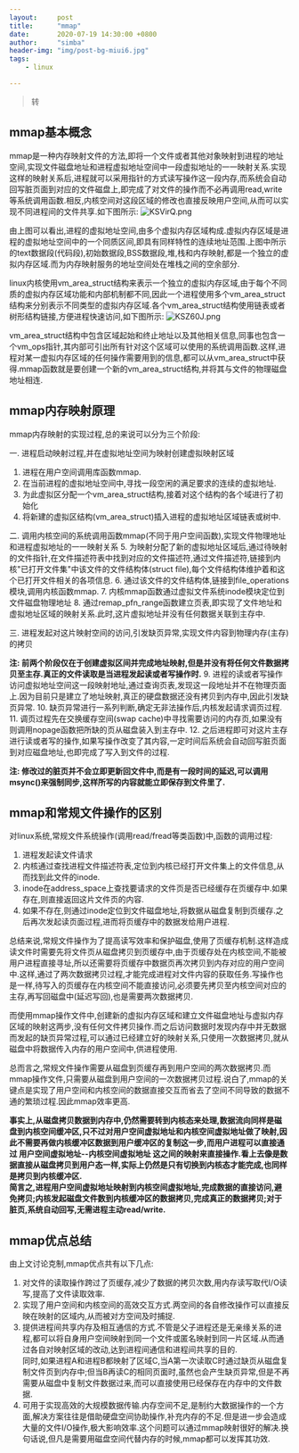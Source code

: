 ```yaml
---
layout:     post
title:      "mmap"
date:       2020-07-19 14:30:00 +0800
author:     "simba"
header-img: "img/post-bg-miui6.jpg"
tags:
    - linux

---
```


> 转

##	mmap基本概念

mmap是一种内存映射文件的方法,即将一个文件或者其他对象映射到进程的地址空间,实现文件磁盘地址和进程虚拟地址空间中一段虚拟地址的一一映射关系.实现这样的映射关系后,进程就可以采用指针的方式读写操作这一段内存,而系统会自动回写脏页面到对应的文件磁盘上,即完成了对文件的操作而不必再调用read,write等系统调用函数.相反,内核空间对这段区域的修改也直接反映用户空间,从而可以实现不同进程间的文件共享.如下图所示:
![KSVirQ.png](https://s2.ax1x.com/2019/10/14/KSVirQ.png)

由上图可以看出,进程的虚拟地址空间,由多个虚拟内存区域构成.虚拟内存区域是进程的虚拟地址空间中的一个同质区间,即具有同样特性的连续地址范围.上图中所示的text数据段(代码段),初始数据段,BSS数据段,堆,栈和内存映射,都是一个独立的虚拟内存区域.而为内存映射服务的地址空间处在堆栈之间的空余部分.

linux内核使用vm_area_struct结构来表示一个独立的虚拟内存区域,由于每个不同质的虚拟内存区域功能和内部机制都不同,因此一个进程使用多个vm_area_struct结构来分别表示不同类型的虚拟内存区域.各个vm_area_struct结构使用链表或者树形结构链接,方便进程快速访问,如下图所示:
![KSZ60J.png](https://s2.ax1x.com/2019/10/14/KSZ60J.png)

vm_area_struct结构中包含区域起始和终止地址以及其他相关信息,同事也包含一个vm_ops指针,其内部可引出所有针对这个区域可以使用的系统调用函数.这样,进程对某一虚拟内存区域的任何操作需要用到的信息,都可以从vm_area_struct中获得.mmap函数就是要创建一个新的vm_area_struct结构,并将其与文件的物理磁盘地址相连.


##	mmap内存映射原理

mmap内存映射的实现过程,总的来说可以分为三个阶段:

一.	进程启动映射过程,并在虚拟地址空间为映射创建虚拟映射区域
1.	进程在用户空间调用库函数mmap.
2.	在当前进程的虚拟地址空间中,寻找一段空闲的满足要求的连续的虚拟地址.
3.	为此虚拟区分配一个vm_area_struct结构,接着对这个结构的各个域进行了初始化
4.	将新建的虚拟区结构(vm_area_struct)插入进程的虚拟地址区域链表或树中.

二.	调用内核空间的系统调用函数mmap(不同于用户空间函数),实现文件物理地址和进程虚拟地址的一一映射关系
5.	为映射分配了新的虚拟地址区域后,通过待映射的文件指针,在文件描述符表中找到对应的文件描述符,通过文件描述符,链接到内核"已打开文件集"中该文件的文件结构体(struct file),每个文件结构体维护着和这个已打开文件相关的各项信息.
6.	通过该文件的文件结构体,链接到file_operations模块,调用内核函数mmap.
7.	内核mmap函数通过虚拟文件系统inode模块定位到文件磁盘物理地址
8.	通过remap_pfn_range函数建立页表,即实现了文件地址和虚拟地址区域的映射关系.此时,这片虚拟地址并没有任何数据关联到主存中.

三.	进程发起对这片映射空间的访问,引发缺页异常,实现文件内容到物理内存(主存)的拷贝

**注: 前两个阶段仅在于创建虚拟区间并完成地址映射,但是并没有将任何文件数据拷贝至主存.真正的文件读取是当进程发起读或者写操作时.**
9.	进程的读或者写操作访问虚拟地址空间这一段映射地址,通过查询页表,发现这一段地址并不在物理页面上.因为目前只是建立了地址映射,真正的硬盘数据还没有拷贝到内存中,因此引发缺页异常.
10.	缺页异常进行一系列判断,确定无非法操作后,内核发起请求调页过程.
11.	调页过程先在交换缓存空间(swap cache)中寻找需要访问的内存页,如果没有则调用nopage函数把所缺的页从磁盘装入到主存中.
12.	之后进程即可对这片主存进行读或者写的操作,如果写操作改变了其内容,一定时间后系统会自动回写脏页面到对应磁盘地址,也即完成了写入到文件的过程.

**注: 修改过的脏页并不会立即更新回文件中,而是有一段时间的延迟,可以调用msync()来强制同步,这样所写的内容就能立即保存到文件里了.**


##	mmap和常规文件操作的区别

对linux系统,常规文件系统操作(调用read/fread等类函数)中,函数的调用过程:
1.	进程发起读文件请求
2.	内核通过查找进程文件描述符表,定位到内核已经打开文件集上的文件信息,从而找到此文件的inode.
3.	inode在address_space上查找要请求的文件页是否已经缓存在页缓存中.如果存在,则直接返回这片文件页的内容.
4.	如果不存在,则通过inode定位到文件磁盘地址,将数据从磁盘复制到页缓存.之后再次发起读页面过程,进而将页缓存中的数据发给用户进程.

总结来说,常规文件操作为了提高读写效率和保护磁盘,使用了页缓存机制.这样造成读文件时需要先将文件页从磁盘拷贝到页缓存中,由于页缓存处在内核空间,不能被用户进程直接寻址,所以还需要将页缓存中数据页再次拷贝到内存对应的用户空间中.这样,通过了两次数据拷贝过程,才能完成进程对文件内容的获取任务.写操作也是一样,待写入的页缓存在内核空间不能直接访问,必须要先拷贝至内核空间对应的主存,再写回磁盘中(延迟写回),也是需要两次数据拷贝.

而使用mmap操作文件中,创建新的虚拟内存区域和建立文件磁盘地址与虚拟内存区域的映射这两步,没有任何文件拷贝操作.而之后访问数据时发现内存中并无数据而发起的缺页异常过程,可以通过已经建立好的映射关系,只使用一次数据拷贝,就从磁盘中将数据传入内存的用户空间中,供进程使用.

总而言之,常规文件操作需要从磁盘到页缓存再到用户空间的两次数据拷贝.而mmap操作文件,只需要从磁盘到用户空间的一次数据拷贝过程.说白了,mmap的关键点是实现了用户空间和内核空间的数据直接交互而省去了空间不同导致的数据不通的繁琐过程.因此mmap效率更高.

**事实上,从磁盘拷贝数据到内存中,仍然需要转到内核态来处理,数据流向同样是磁盘到内核空间缓冲区,只不过对用户空间虚拟地址和内核空间虚拟地址做了映射,因此不需要再做内核缓冲区数据到用户缓冲区的复制这一步,而用户进程可以直接通过 用户空间虚拟地址--内核空间虚拟地址 这之间的映射来直接操作.看上去像是数据直接从磁盘拷贝到用户态一样,实际上仍然是只有切换到内核态才能完成,也同样是拷贝到内核缓冲区.<br>
简言之,进程用户空间虚拟地址映射到内核空间虚拟地址,完成数据的直接访问,避免拷贝;内核发起磁盘文件数到内核缓冲区的数据拷贝,完成真正的数据拷贝;对于脏页,系统自动回写,无需进程主动read/write.**


##	mmap优点总结

由上文讨论克制,mmap优点共有以下几点:
1.	对文件的读取操作跨过了页缓存,减少了数据的拷贝次数,用内存读写取代I/O读写,提高了文件读取效率.
2.	实现了用户空间和内核空间的高效交互方式.两空间的各自修改操作可以直接反映在映射的区域内,从而被对方空间及时捕捉.
3.	提供进程间共享内存及相互通信的方式.不管是父子进程还是无亲缘关系的进程,都可以将自身用户空间映射到同一个文件或匿名映射到同一片区域.从而通过各自对映射区域的改动,达到进程间通信和进程间共享的目的.<br>
同时,如果进程A和进程B都映射了区域C,当A第一次读取C时通过缺页从磁盘复制文件页到内存中;但当B再读C的相同页面时,虽然也会产生缺页异常,但是不再需要从磁盘中复制文件数据过来,而可以直接使用已经保存在内存中的文件数据.
4.	可用于实现高效的大规模数据传输.内存空间不足,是制约大数据操作的一个方面,解决方案往往是借助硬盘空间协助操作,补充内存的不足.但是进一步会造成大量的文件I/O操作,极大影响效率.这个问题可以通过mmap映射很好的解决.换句话说,但凡是需要用磁盘空间代替内存的时候,mmap都可以发挥其功效.